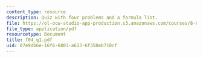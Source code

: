 ```yaml
---
content_type: resource
description: Quiz with four problems and a formula list.
file: https://ol-ocw-studio-app-production.s3.amazonaws.com/courses/8-022-physics-ii-electricity-and-magnetism-fall-2004/07e9db6e16f66803a6136f350eb710cf_f04_q1.pdf
file_type: application/pdf
resourcetype: Document
title: f04_q1.pdf
uid: 07e9db6e-16f6-6803-a613-6f350eb710cf
---
```

